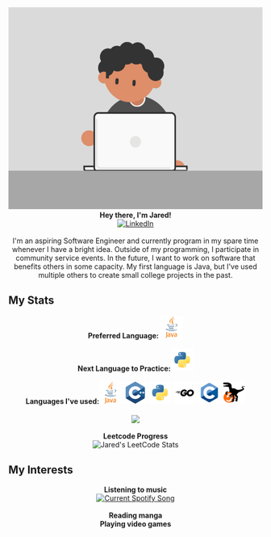 
<p align=”center”>
<!---GIF here-->
</p>
<p align="center">
  <img src="https://github.com/mcdonaldjx/mcdonaldjx/blob/main/typing.gif" height=400 width=auto/><br>
  <b>Hey there, I'm Jared!</b><br>
<a href="https://www.linkedin.com/in/mcdonaldjx" target="_blank"><align = "center"><img alt="LinkedIn" src="https://img.shields.io/badge/LinkedIn-blue?style=plastic&logo=linkedin"></a><br><br>
  I'm an aspiring Software Engineer and currently program in my spare time whenever I have a bright idea. Outside of my programming, I participate in community service events. In the future, I want to work on software that benefits others in some capacity. My first language is Java, but I've used multiple others to create small college projects in the past. 
</p>

<h2><b>My Stats</b></h2>
<p align="center">
  <b>Preferred Language: </b> <a href="https://github.com/mcdonaldjx?tab=repositories&q=&type=&language=java&sort=" target="_blank"> <img src="https://raw.githubusercontent.com/github/explore/5b3600551e122a3277c2c5368af2ad5725ffa9a1/topics/java/java.png" alt="Java" width="45" height="45"/> </a><br><br>
  <b>Next Language to Practice:</b><img src="https://raw.githubusercontent.com/github/explore/80688e429a7d4ef2fca1e82350fe8e3517d3494d/topics/python/python.png" alt="Python" width="45" height="45"/><br><br>
  <b>Languages I've used:</b><img src="https://raw.githubusercontent.com/github/explore/5b3600551e122a3277c2c5368af2ad5725ffa9a1/topics/java/java.png" alt="Java" width="45" height="45"/> <img src="https://raw.githubusercontent.com/github/explore/180320cffc25f4ed1bbdfd33d4db3a66eeeeb358/topics/cpp/cpp.png" alt="C++" width="45" height="45"/> <img src="https://raw.githubusercontent.com/github/explore/80688e429a7d4ef2fca1e82350fe8e3517d3494d/topics/python/python.png" alt="Python" width="45" height="45"/> <img src="https://raw.githubusercontent.com/github/explore/80688e429a7d4ef2fca1e82350fe8e3517d3494d/topics/go/go.png" alt="Go" width="45" height="45"/> <img src="https://raw.githubusercontent.com/github/explore/f3e22f0dca2be955676bc70d6214b95b13354ee8/topics/c/c.png" alt="C" width="45" height="45"/> <img src="https://raw.githubusercontent.com/github/explore/80688e429a7d4ef2fca1e82350fe8e3517d3494d/topics/perl/perl.png" alt="Perl" width="45" height="45"/><br><br>
  <a href="https://github.com/anuraghazra/github-readme-stats"><img align="center" src="https://github-readme-stats.vercel.app/api/top-langs/?username=mcdonaldjx&layout=compact&theme=github_dark&langs_count=6" /></a>
  <!--GitHub Language breakdown--><br><br>
  <b>Leetcode Progress</b><br>
  <img title="Jared's LeetCode Stats" alt="Jared's LeetCode Stats" src="https://leetcard.jacoblin.cool/jayto?theme=dark&border=1&animation=true&hide=ranking,username" />
</p>
<h2>My Interests</h2>
<p align="center">
  <b>Listening to music</b><br>
 <a href="https://open.spotify.com/user/wkuy4zsfubohdyuscjg4erfnw">
  <img src="https://novatorem-mcdonaldjx.vercel.app/api/spotify?theme=dark&scan=true&border_color=ffffff" alt="Current Spotify Song">
</a><br><br>
  <b>Reading manga</b><br>
  <b>Playing video games</b>
</p>
